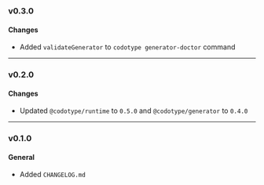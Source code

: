 ### v0.3.0

#### Changes
* Added `validateGenerator` to `codotype generator-doctor` command

---

### v0.2.0

#### Changes
* Updated `@codotype/runtime` to `0.5.0` and `@codotype/generator` to `0.4.0`

---

### v0.1.0

#### General
* Added `CHANGELOG.md`
